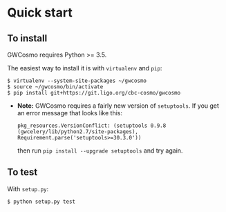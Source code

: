 # Quick start

## To install

GWCosmo requires Python >= 3.5.

The easiest way to install it is with `virtualenv` and `pip`:

	$ virtualenv --system-site-packages ~/gwcosmo
	$ source ~/gwcosmo/bin/activate
	$ pip install git+https://git.ligo.org/cbc-cosmo/gwcosmo

*  **Note:** GWCosmo requires a fairly new version of `setuptools`. If you get
   an error message that looks like this:

       pkg_resources.VersionConflict: (setuptools 0.9.8 (gwcelery/lib/python2.7/site-packages), Requirement.parse('setuptools>=30.3.0'))

   then run `pip install --upgrade setuptools` and try again.


## To test

With `setup.py`:

	$ python setup.py test

